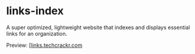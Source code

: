 # links-index
A super optimized, lightweight website that indexes and displays essential links for an organization.

Preview:  [[links.techcrackr.com](https://links.techcrackr.com/)
